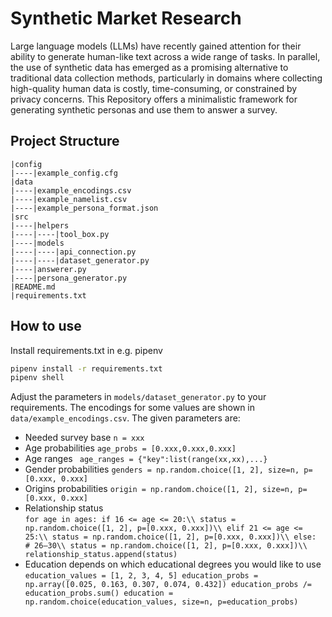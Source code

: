 # Synthetic Market Research
Large language models (LLMs) have recently gained attention for their ability to generate human-like text across a wide range of tasks. In parallel, the use of synthetic data has emerged as a promising alternative to traditional data collection methods, particularly in domains where collecting high-quality human data is costly, time-consuming, or constrained by privacy concerns. This Repository offers a minimalistic framework for generating synthetic personas and use them to answer a survey.

## Project Structure
```
|config
|----|example_config.cfg
|data
|----|example_encodings.csv
|----|example_namelist.csv
|----|example_persona_format.json
|src
|----|helpers
|----|----|tool_box.py
|----|models
|----|----|api_connection.py
|----|----|dataset_generator.py
|----|answerer.py
|----|persona_generator.py
|README.md
|requirements.txt
```
## How to use
Install requirements.txt in e.g. pipenv
```bash
pipenv install -r requirements.txt
pipenv shell
```

Adjust the parameters in ```models/dataset_generator.py``` to your requirements. The encodings for some values are shown in ```data/example_encodings.csv```. The given parameters are:
* Needed survey base ```n = xxx```
* Age probabilities ```age_probs = [0.xxx,0.xxx,0.xxx]```
* Age ranges ``` age_ranges = {"key":list(range(xx,xx),...}```
* Gender probabilities ```genders = np.random.choice([1, 2], size=n, p=[0.xxx, 0.xxx]```
* Origins probabilities ```origin = np.random.choice([1, 2], size=n, p=[0.xxx, 0.xxx]```
* Relationship status</br>```for age in ages:
    if 16 <= age <= 20:\\
        status = np.random.choice([1, 2], p=[0.xxx, 0.xxx])\\
    elif 21 <= age <= 25:\\
        status = np.random.choice([1, 2], p=[0.xxx, 0.xxx])\\
    else:  # 26–30\\
        status = np.random.choice([1, 2], p=[0.xxx, 0.xxx])\\
    relationship_status.append(status)```
* Education depends on which educational degrees you would like to use ```education_values = [1, 2, 3, 4, 5]
education_probs = np.array([0.025, 0.163, 0.307, 0.074, 0.432])
education_probs /= education_probs.sum()
education = np.random.choice(education_values, size=n, p=education_probs) ```
